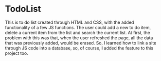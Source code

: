 # TodoList

This is to do list created through HTML and CSS, with the added functionality of a few JS functions. The user could add a new to do item, delete a current item from the list and search the current list. At first, the problem with this was that, when the user refreshed the page, all the data that was previously added, would be erased. So, I learned how to link a site through JS code into a database, so, of course, I added the feature to this project too.
